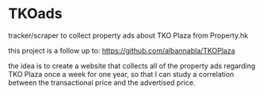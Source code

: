 # TKOads
tracker/scraper to collect property ads about TKO Plaza from Property.hk

this project is a follow up to:
https://github.com/albannabla/TKOPlaza

the idea is to create a website that collects all of the property ads regarding TKO Plaza once a week for one year, so that I can study a correlation between the transactional price and the advertised price. 
